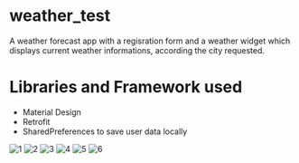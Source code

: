 # weather_test
A weather forecast app with a regisration form and a weather widget which displays current weather informations, according the city requested.


Libraries and Framework used
============================

* Material Design
* Retrofit
* SharedPreferences to save user data locally


![1](https://user-images.githubusercontent.com/67842010/137793253-0a84cf10-76ab-44d1-91b6-62038ea90513.jpeg)
![2](https://user-images.githubusercontent.com/67842010/137793262-52c212a9-17e3-4107-92e9-5736b8f55949.jpeg)
![3](https://user-images.githubusercontent.com/67842010/137793264-040ba69d-7066-42be-9e40-e546f373e5da.jpeg)
![4](https://user-images.githubusercontent.com/67842010/137793266-90537c93-dd79-4e39-9f90-d9cb0b8bfe28.jpeg)
![5](https://user-images.githubusercontent.com/67842010/137793267-a56a6357-b00d-464d-ae18-2515be594d04.jpeg)
![6](https://user-images.githubusercontent.com/67842010/137793269-6f386c0f-8a4d-4878-b16d-8078388cee2b.jpeg)
